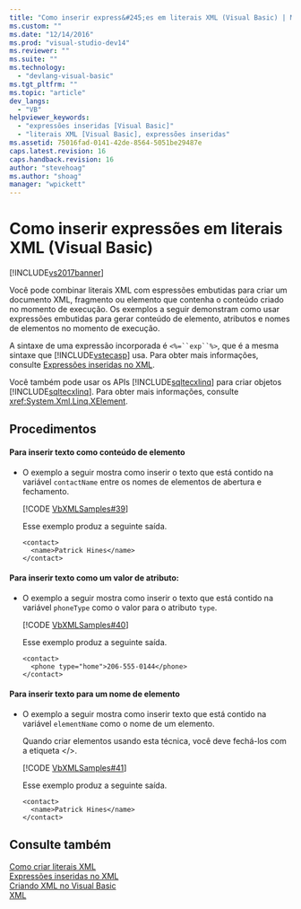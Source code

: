 ```yaml
---
title: "Como inserir express&#245;es em literais XML (Visual Basic) | Microsoft Docs"
ms.custom: ""
ms.date: "12/14/2016"
ms.prod: "visual-studio-dev14"
ms.reviewer: ""
ms.suite: ""
ms.technology: 
  - "devlang-visual-basic"
ms.tgt_pltfrm: ""
ms.topic: "article"
dev_langs: 
  - "VB"
helpviewer_keywords: 
  - "expressões inseridas [Visual Basic]"
  - "literais XML [Visual Basic], expressões inseridas"
ms.assetid: 75016fad-0141-42de-8564-5051be29487e
caps.latest.revision: 16
caps.handback.revision: 16
author: "stevehoag"
ms.author: "shoag"
manager: "wpickett"
---
```

# Como inserir express&#245;es em literais XML (Visual Basic)
[!INCLUDE[vs2017banner](../../../../csharp/includes/vs2017banner.md)]

Você pode combinar literais XML com espressões embutidas para criar um documento XML, fragmento ou elemento que contenha o conteúdo criado no momento de execução.  Os exemplos a seguir demonstram como usar expressões embutidas para gerar conteúdo de elemento, atributos e nomes de elementos no momento de execução.  
  
 A sintaxe de uma expressão incorporada é `<%=``exp``%>`, que é a mesma sintaxe que [!INCLUDE[vstecasp](../../../../visual-basic/developing-apps/programming/drives-directories-files/includes/vstecasp_md.md)] usa. Para obter mais informações, consulte [Expressões inseridas no XML](../../../../visual-basic/programming-guide/language-features/xml/embedded-expressions-in-xml.md).  
  
 Você também pode usar os APIs [!INCLUDE[sqltecxlinq](../../../../csharp/programming-guide/concepts/linq/includes/sqltecxlinq_md.md)] para criar objetos [!INCLUDE[sqltecxlinq](../../../../csharp/programming-guide/concepts/linq/includes/sqltecxlinq_md.md)].  Para obter mais informações, consulte <xref:System.Xml.Linq.XElement>.  
  
## Procedimentos  
  
#### Para inserir texto como conteúdo de elemento  
  
-   O exemplo a seguir mostra como inserir o texto que está contido na variável `contactName` entre os nomes de elementos de abertura e fechamento.  
  
     [!CODE [VbXMLSamples#39](../CodeSnippet/VS_Snippets_VBCSharp/VbXMLSamples#39)]  
  
     Esse exemplo produz a seguinte saída.  
  
    ```  
    <contact>  
      <name>Patrick Hines</name>  
    </contact>  
    ```  
  
#### Para inserir texto como um valor de atributo:  
  
-   O exemplo a seguir mostra como inserir o texto que está contido na variável `phoneType` como o valor para o atributo `type`.  
  
     [!CODE [VbXMLSamples#40](../CodeSnippet/VS_Snippets_VBCSharp/VbXMLSamples#40)]  
  
     Esse exemplo produz a seguinte saída.  
  
    ```  
    <contact>  
      <phone type="home">206-555-0144</phone>  
    </contact>  
    ```  
  
#### Para inserir texto para um nome de elemento  
  
-   O exemplo a seguir mostra como inserir texto que está contido na variável `elementName` como o nome de um elemento.  
  
     Quando criar elementos usando esta técnica, você deve fechá\-los com a etiqueta \<\/\>.  
  
     [!CODE [VbXMLSamples#41](../CodeSnippet/VS_Snippets_VBCSharp/VbXMLSamples#41)]  
  
     Esse exemplo produz a seguinte saída.  
  
    ```  
    <contact>  
      <name>Patrick Hines</name>  
    </contact>  
    ```  
  
## Consulte também  
 [Como criar literais XML](../Topic/How%20to:%20Create%20XML%20Literals%20\(Visual%20Basic\).md)   
 [Expressões inseridas no XML](../../../../visual-basic/programming-guide/language-features/xml/embedded-expressions-in-xml.md)   
 [Criando XML no Visual Basic](../../../../visual-basic/programming-guide/language-features/xml/creating-xml.md)   
 [XML](../../../../visual-basic/programming-guide/language-features/xml/index.md)